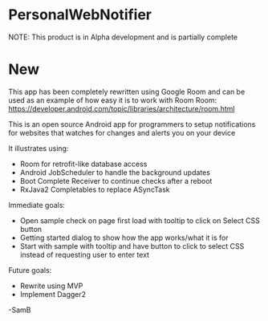 # PersonalWebNotifier
NOTE: This product is in Alpha development and is partially complete

# New

This app has been completely rewritten using Google Room and can be used as an example of how easy it is to work with Room
Room: https://developer.android.com/topic/libraries/architecture/room.html  

This is an open source Android app for programmers to setup notifications for websites that watches for changes and alerts you on your device

It illustrates using:
* Room for retrofit-like database access
* Android JobScheduler to handle the background updates
* Boot Complete Receiver to continue checks after a reboot
* RxJava2 Completables to replace ASyncTask

Immediate goals:
* Open sample check on page first load with tooltip to click on Select CSS button
* Getting started dialog to show how the app works/what it is for
* Start with sample with tooltip and have button to click to select CSS instead of requesting user to enter text

Future goals:
* Rewrite using MVP
* Implement Dagger2

-SamB

